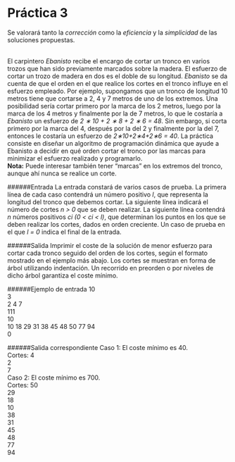 # Práctica 3
Se valorará tanto la *corrección* como la *eficiencia* y la *simplicidad* de las soluciones propuestas.   
<br/>

El carpintero *Ebanisto* recibe el encargo de cortar un tronco en varios trozos que han sido previamente marcados sobre la madera. El esfuerzo de cortar un trozo de madera en dos es el doble de su longitud. *Ebanisto* se da cuenta de que el orden en el que realice los cortes en el tronco influye en el esfuerzo empleado. Por ejemplo, supongamos que un tronco de longitud 10 metros tiene que cortarse a 2, 4 y 7 metros de uno de los extremos. Una posibilidad sería cortar primero por la marca de los 2 metros, luego por la marca de los 4 metros y finalmente por la de 7 metros, lo que le costaría a *Ebanisto* un esfuerzo de *2 ∗ 10 + 2 ∗ 8 + 2 ∗ 6 = 48*. Sin embargo, si corta primero por la marca del 4, después por la del 2 y finalmente por la del 7, entonces le costaría un esfuerzo de *2∗10+2∗4+2∗6 = 40*. La práctica consiste en diseñar un algoritmo de programación dinámica que ayude a Ebanisto a decidir en qué orden cortar el tronco por las marcas para minimizar el esfuerzo realizado y programarlo.   
**Nota:** Puede interesar también tener “marcas” en los extremos del tronco, aunque ahí nunca se realice
un corte.

######Entrada
La entrada constará de varios casos de prueba. La primera línea de cada caso contendrá un número positivo *l*, que representa la longitud del tronco que debemos cortar. La siguiente línea indicará el número de cortes *n > 0* que se deben realizar. La siguiente línea contendrá *n* números positivos *ci (0 < ci < l)*, que determinan los puntos en los que se deben realizar los cortes, dados en orden creciente.
Un caso de prueba en el que *l = 0* indica el final de la entrada.

######Salida
Imprimir el coste de la solución de menor esfuerzo para cortar cada tronco seguido del orden de los cortes, según el formato mostrado en el ejemplo más abajo. Los cortes se muestran en forma de árbol utilizando indentación. Un recorrido en preorden o por niveles de dicho árbol garantiza el coste mínimo.

######Ejemplo de entrada
10   
3   
2 4 7   
111   
10   
10 18 29 31 38 45 48 50 77 94   
0

######Salida correspondiente
Caso 1: El coste mínimo es 40.   
Cortes: 4   
2   
7   
Caso 2: El coste mínimo es 700.   
Cortes: 50   
29   
18   
10   
38   
31   
45   
48   
77   
94   
